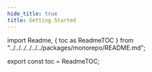 ```yaml
---
hide_title: true
title: Getting Started
---
```


import Readme, { toc as ReadmeTOC } from "../../../../../../packages/monorepo/README.md";

<Readme />

export const toc = ReadmeTOC;
